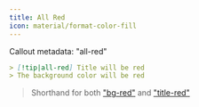 ```yaml
---
title: All Red
icon: material/format-color-fill
---
```


Callout metadata: "all-red"

```md
> [!tip|all-red] Title will be red
> The background color will be red
```

> Shorthand for both ["bg-red"](../bg-styling/page-3.md)
> and ["title-red"](../title-styling/page-3.md)

